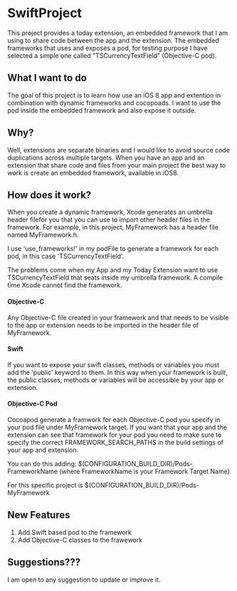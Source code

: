 # SwiftProject
This project provides a today extension, an embedded framework that I am using to share code between the app and the extension.
The embedded frameworks that uses and exposes a pod, for testing purpose I have selected a simple one called "TSCurrencyTextField" (Objective-C pod).

## What I want to do 
The goal of this project is to learn how use an iOS 8 app and extention in combination with dynamic frameworks and cocopoads.
I want to use the pod inside the embedded framework and also expose it outside. 


## Why?
Well, extensions are separate binaries and I would like to avoid source code duplications across multiple targets. 
When you have an app and an extension that share code and files from your main project the best way to work is create an embedded framework, available in iOS8. 

## How does it work? 
When you create a dynamic framework, Xcode generates an umbrella header filefor you that you can use to import other header files in the framework. For example, in this project, MyFramework has a header file named MyFramework.h.

I use 'use_frameworks!' in my podFile to generate a framework for each pod, in this case 'TSCurrencyTextField'.

The problems come when my App and my Today Extension want to use TSCurrencyTextField that seats inside my umbrella framework.
A compile time Xcode cannot find the framework.

#### Objective-C
Any Objective-C file created in your framework and that needs to be visible to the app or extension needs to be imported in the header file of MyFramework.

#### Swift
If you want to expose your swift classes, methods or variables you must add the 'public' keyword to them. 
In this way when your framework is built, the public classes, methods or variables will be accessible by your app or extension.

#### Objective-C Pod
Cocoapod generate a framwork for each Objective-C pod you specify in your pod file under MyFramework target. 
If you want that your app and the extension can see that framework for your pod you need to make sure to specify the correct FRAMEWORK_SEARCH_PATHS in the build settings of your app and extension.

You can do this adding: $(CONFIGURATION_BUILD_DIR)/Pods-FrameworkName (where FrameworkName is your Framework Target Name)

For this specific project is $(CONFIGURATION_BUILD_DIR)/Pods-MyFramework

## New Features

1. Add Swift based pod to the framework
2. Add Objective-C classes to the frawework

## Suggestions???

I am open to any suggestion to update or improve it.



